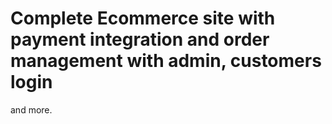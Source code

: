 # Complete Ecommerce site with payment integration and order management with admin, customers login 
and more. 

